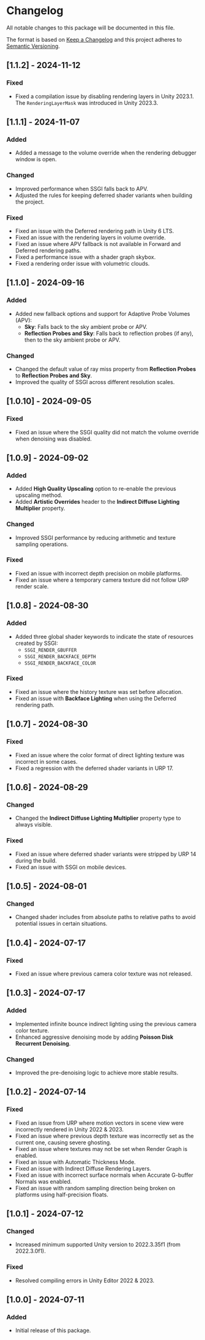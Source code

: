 # Changelog

All notable changes to this package will be documented in this file.

The format is based on [Keep a Changelog](http://keepachangelog.com/en/1.0.0/)
and this project adheres to [Semantic Versioning](http://semver.org/spec/v2.0.0.html).

## [1.1.2] - 2024-11-12

### Fixed

- Fixed a compilation issue by disabling rendering layers in Unity 2023.1. The `RenderingLayerMask` was introduced in Unity 2023.3.


## [1.1.1] - 2024-11-07

### Added

- Added a message to the volume override when the rendering debugger window is open.

### Changed

- Improved performance when SSGI falls back to APV.
- Adjusted the rules for keeping deferred shader variants when building the project.

### Fixed

- Fixed an issue with the Deferred rendering path in Unity 6 LTS.
- Fixed an issue with the rendering layers in volume override.
- Fixed an issue where APV fallback is not available in Forward and Deferred rendering paths.
- Fixed a performance issue with a shader graph skybox.
- Fixed a rendering order issue with volumetric clouds.


## [1.1.0] - 2024-09-16

### Added

- Added new fallback options and support for Adaptive Probe Volumes (APV):
  - **Sky**: Falls back to the sky ambient probe or APV.
  - **Reflection Probes and Sky**: Falls back to reflection probes (if any), then to the sky ambient probe or APV.

### Changed

- Changed the default value of ray miss property from **Reflection Probes** to **Reflection Probes and Sky**.
- Improved the quality of SSGI across different resolution scales.


## [1.0.10] - 2024-09-05

### Fixed

- Fixed an issue where the SSGI quality did not match the volume override when denoising was disabled.


## [1.0.9] - 2024-09-02

### Added

- Added **High Quality Upscaling** option to re-enable the previous upscaling method.
- Added **Artistic Overrides** header to the **Indirect Diffuse Lighting Multiplier** property.

### Changed

- Improved SSGI performance by reducing arithmetic and texture sampling operations.

### Fixed

- Fixed an issue with incorrect depth precision on mobile platforms.
- Fixed an issue where a temporary camera texture did not follow URP render scale.


## [1.0.8] - 2024-08-30

### Added

- Added three global shader keywords to indicate the state of resources created by SSGI:
  - `SSGI_RENDER_GBUFFER`
  - `SSGI_RENDER_BACKFACE_DEPTH`
  - `SSGI_RENDER_BACKFACE_COLOR`

### Fixed

- Fixed an issue where the history texture was set before allocation.
- Fixed an issue with **Backface Lighting** when using the Deferred rendering path.


## [1.0.7] - 2024-08-30

### Fixed

- Fixed an issue where the color format of direct lighting texture was incorrect in some cases.
- Fixed a regression with the deferred shader variants in URP 17.


## [1.0.6] - 2024-08-29

### Changed

- Changed the **Indirect Diffuse Lighting Multiplier** property type to always visible.

### Fixed

- Fixed an issue where deferred shader variants were stripped by URP 14 during the build.
- Fixed an issue with SSGI on mobile devices.


## [1.0.5] - 2024-08-01

### Changed

- Changed shader includes from absolute paths to relative paths to avoid potential issues in certain situations.


## [1.0.4] - 2024-07-17

### Fixed

- Fixed an issue where previous camera color texture was not released.


## [1.0.3] - 2024-07-17

### Added

- Implemented infinite bounce indirect lighting using the previous camera color texture.
- Enhanced aggressive denoising mode by adding **Poisson Disk Recurrent Denoising**.

### Changed

- Improved the pre-denoising logic to achieve more stable results.


## [1.0.2] - 2024-07-14

### Fixed

- Fixed an issue from URP where motion vectors in scene view were incorrectly rendered in Unity 2022 & 2023.
- Fixed an issue where previous depth texture was incorrectly set as the current one, causing severe ghosting.
- Fixed an issue where textures may not be set when Render Graph is enabled.
- Fixed an issue with Automatic Thickness Mode.
- Fixed an issue with Indirect Diffuse Rendering Layers.
- Fixed an issue with incorrect surface normals when Accurate G-buffer Normals was enabled.
- Fixed an issue with random sampling direction being broken on platforms using half-precision floats.


## [1.0.1] - 2024-07-12

### Changed

- Increased minimum supported Unity version to 2022.3.35f1 (from 2022.3.0f1).

### Fixed

- Resolved compiling errors in Unity Editor 2022 & 2023.


## [1.0.0] - 2024-07-11

### Added

- Initial release of this package.